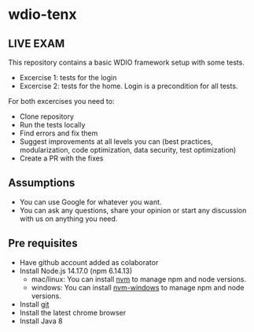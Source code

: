 # wdio-tenx
## LIVE EXAM

This repository contains a basic WDIO framework setup with some tests. 
* Excercise 1: tests for the login
* Excercise 2: tests for the home. Login is a precondition for all tests.

For both excercises you need to:

* Clone repository
* Run the tests locally
* Find errors and fix them
* Suggest improvements at all levels you can (best practices, modularization, code optimization, data security, test optimization)
* Create a PR with the fixes
## Assumptions
- You can use Google for whatever you want.
- You can ask any questions, share your opinion or start any discussion with us on anything you need.
## Pre requisites
* Have github account added as colaborator
* Install Node.js 14.17.0 (npm 6.14.13)
    * mac/linux: You can install [nvm](https://github.com/nvm-sh/nvm) to manage npm and node versions. 
    * windows: You can install [nvm-windows](https://github.com/coreybutler/nvm-windows) to manage npm and node versions.
* Install [git](https://git-scm.com/book/en/v2/Getting-Started-Installing-Git)
* Install the latest chrome browser
* Install Java 8



